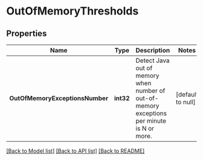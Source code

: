 # OutOfMemoryThresholds

## Properties
Name | Type | Description | Notes
------------ | ------------- | ------------- | -------------
**OutOfMemoryExceptionsNumber** | **int32** | Detect Java out of memory when number of out-of-memory exceptions per minute is N or more. | [default to null]

[[Back to Model list]](../README.md#documentation-for-models) [[Back to API list]](../README.md#documentation-for-api-endpoints) [[Back to README]](../README.md)


